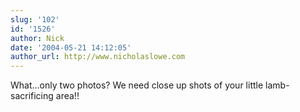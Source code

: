 ```yaml
---
slug: '102'
id: '1526'
author: Nick
date: '2004-05-21 14:12:05'
author_url: http://www.nicholaslowe.com
---
```

What...only two photos?  We need close up shots of your little lamb-sacrificing area!!
